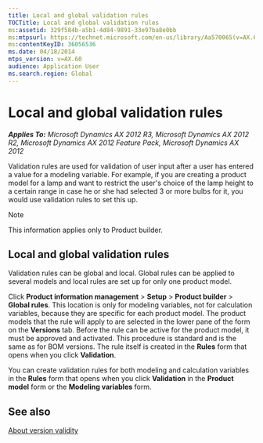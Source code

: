 ```yaml
---
title: Local and global validation rules
TOCTitle: Local and global validation rules
ms:assetid: 329f584b-a5b1-4d84-9891-33e97ba8e0bb
ms:mtpsurl: https://technet.microsoft.com/en-us/library/Aa570065(v=AX.60)
ms:contentKeyID: 36056536
ms.date: 04/18/2014
mtps_version: v=AX.60
audience: Application User
ms.search.region: Global
---
```


# Local and global validation rules 


_**Applies To:** Microsoft Dynamics AX 2012 R3, Microsoft Dynamics AX 2012 R2, Microsoft Dynamics AX 2012 Feature Pack, Microsoft Dynamics AX 2012_

Validation rules are used for validation of user input after a user has entered a value for a modeling variable. For example, if you are creating a product model for a lamp and want to restrict the user's choice of the lamp height to a certain range in case he or she had selected 3 or more bulbs for it, you would use validation rules to set this up.


> [!NOTE]
> <P>This information applies only to Product builder.</P>



## Local and global validation rules

Validation rules can be global and local. Global rules can be applied to several models and local rules are set up for only one product model.

Click **Product information management** \> **Setup** \> **Product builder** \> **Global rules**. This location is only for modeling variables, not for calculation variables, because they are specific for each product model. The product models that the rule will apply to are selected in the lower pane of the form on the **Versions** tab. Before the rule can be active for the product model, it must be approved and activated. This procedure is standard and is the same as for BOM versions. The rule itself is created in the **Rules** form that opens when you click **Validation**.

You can create validation rules for both modeling and calculation variables in the **Rules** form that opens when you click **Validation** in the **Product model** form or the **Modeling variables** form.

## See also

[About version validity](about-version-validity.md)

  


